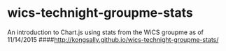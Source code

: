 # wics-technight-groupme-stats
An introduction to Chart.js using stats from the WiCS groupme as of 11/14/2015
####http://kongsally.github.io/wics-technight-groupme-stats/
